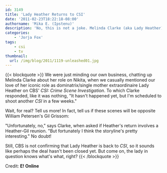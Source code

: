 ```yaml
---
id: 3149
title: 'Lady Heather Returns to CSI'
date: '2011-02-23T18:22:18-08:00'
authorname: 'Mika E. (Ipstenu)'
description: 'No, this is not a joke. Melinda Clarke (aka Lady Heather) will return to "CSI"!'
categories:
    - 'Jorja Fox'
tags:
    - csi
    - tv
thumbnail:
  url: /img/blog/2011/1119-unleashed01.jpg
---
```


{{< blockquote >}}
We were just minding our own business, chatting up Melinda Clarke about her role on Nikita, when we casually mentioned our love of her iconic role as dominatrix/single mother extraordinaire Lady Heather on CBS' _CSI: Crime Scene Investigation_. To which Clarke responded, like it was nothing, "It hasn't happened yet, but I'm scheduled to shoot another _CSI_ in a few weeks."

Wait, for real? Tell us more! In fact, tell us if these scenes will be opposite William Petersen's Gil Grissom:

"Unfortunately, no," says Clarke, when asked if Heather's return involves a Heather-Gil reunion. "But fortunately I think the storyline's pretty interesting." No doubt!

Still, CBS is not confirming that Lady Heather is back to _CSI_, so it sounds like perhaps the deal hasn't been closed yet. But come on, the lady in question knows what's what, right?
{{< /blockquote >}}

Credit: **E! Online**
